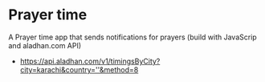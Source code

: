 # Prayer time

A Prayer time app that sends notifications for prayers (build with JavaScrip and aladhan.com API)

- https://api.aladhan.com/v1/timingsByCity?city=karachi&country=''&method=8
